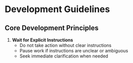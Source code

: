 # Development Guidelines

## Core Development Principles

1. **Wait for Explicit Instructions**
   - Do not take action without clear instructions
   - Pause work if instructions are unclear or ambiguous
   - Seek immediate clarification when needed
